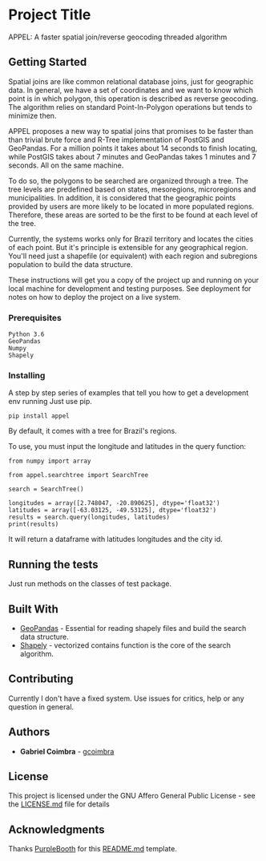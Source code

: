 # Project Title

APPEL: A faster spatial join/reverse geocoding threaded algorithm

## Getting Started


Spatial joins are like common relational database joins, just for geographic data. 
In general, we have a set of coordinates and we want to know which point is in which polygon, this operation is described as reverse geocoding.
The algorithm relies on standard Point-In-Polygon operations but tends to minimize then.

APPEL proposes a new way to spatial joins that promises to be faster than than trivial brute force and R-Tree implementation of PostGIS and GeoPandas.
For a million points it takes about 14 seconds to finish locating, while PostGIS takes about 7 minutes and GeoPandas takes 1 minutes and 7 seconds. 
All on the same machine.

To do so, the polygons to be searched are organized through a tree. The tree levels are predefined based on states, mesoregions, microregions and municipalities.
In addition, it is considered that the geographic points provided by users are more likely to be located in more populated regions.
Therefore, these areas are sorted to be the first to be found at each level of the tree. 

Currently, the systems works only for Brazil territory and locates the cities of each point.
But it's principle is extensible for any geographical region.
You'll need just a shapefile (or equivalent) with each region and subregions population to build the data structure.


These instructions will get you a copy of the project up and running on your local machine for development and testing purposes. See deployment for notes on how to deploy the project on a live system.

### Prerequisites

```
Python 3.6
GeoPandas
Numpy
Shapely
```

### Installing

A step by step series of examples that tell you how to get a development env running
Just use pip.

```
pip install appel
```
By default, it comes with a tree for Brazil's regions.

To use, you must input the longitude and latitudes in the query function:
```
from numpy import array

from appel.searchtree import SearchTree

search = SearchTree()

longitudes = array([2.748047, -20.890625], dtype='float32')
latitudes = array([-63.03125, -49.53125], dtype='float32')
results = search.query(longitudes, latitudes)
print(results)

```

It will return a dataframe with latitudes longitudes and the city id.

## Running the tests

Just run methods on the classes of test package.

## Built With

* [GeoPandas](http://geopandas.org/) - Essential for reading shapely files and build the search data structure.
* [Shapely](https://github.com/Toblerity/Shapely) - vectorized contains function is the core of the search algorithm.

## Contributing

Currently I don't have a fixed system. Use issues for critics, help or any question in general.

## Authors

* **Gabriel Coimbra** - [gcoimbra](https://github.com/gcoimbra/)

## License

This project is licensed under the GNU Affero General Public License - see the [LICENSE.md](LICENSE.md) file for details

## Acknowledgments
Thanks [PurpleBooth](https://gist.github.com/PurpleBooth) for this [README.md](https://gist.github.com/PurpleBooth/109311bb0361f32d87a2) template.
